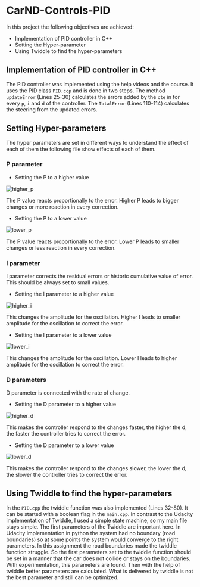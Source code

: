 # CarND-Controls-PID

In this project the following objectives are achieved:

- Implementation of PID controller in C++
- Setting the Hyper-parameter
- Using Twiddle to find the hyper-parameters

## Implementation of PID controller in C++

The PID controller was implemented using the help videos and the course. It uses the PID class `PID.ccp` and is done in two steps. The method `updateError` (Lines 25-30) calculates the errors added by the `cte` in for every `p`, `i` and `d` of the controller. The `TotalError` (Lines 110-114) calculates the steering from the updated errors.

## Setting Hyper-parameters

The hyper parameters are set in different ways to understand the effect of each of them the following file show effects of each of them.

### P parameter

- Setting the P to a higher value

![higher_p](images/p_100.gif)

The P value reacts proportionally to the error. Higher P leads to bigger changes or more reaction in every correction.

- Setting the P to a lower value

![lower_p](images/p_20.gif)

The P value reacts proportionally to the error. Lower P leads to smaller changes or less reaction in every correction.

### I parameter

I parameter corrects the residual errors or historic cumulative value of error. This should be always set to small values.

- Setting the I parameter to a higher value

![higher_i](images/i_0.01.gif)

This changes the amplitude for the oscillation. Higher I leads to smaller amplitude for the oscillation to correct the error.

- Setting the I parameter to a lower value

![lower_i](images/i_0.001.gif)

This changes the amplitude for the oscillation. Lower I leads to higher amplitude for the oscillation to correct the error.

### D parameters

D parameter is connected with the rate of change.

- Setting the D parameter to a higher value

![higher_d](images/d_100.gif)

This makes the controller respond to the changes faster, the higher the d, the faster the controller tries to correct the error.

- Setting the D parameter to a lower value

![lower_d](images/d_20.gif)

This makes the controller respond to the changes slower, the lower the d, the slower the controller tries to correct the error.

## Using Twiddle to find the hyper-parameters

In the `PID.cpp` the twiddle function was also implemented (Lines 32-80). It can be started with a boolean flag in the `main.cpp`. In contrast to the Udacity implementation of Twiddle, I used a simple state machine, so my main file stays simple. The first parameters of the Twiddle are important here. In Udacity implementation in python the system had no boundary (road boundaries) so at some points the system would converge to the right parameters. In this assignment the road boundaries made the twiddle function struggle. So the first parameters set to the twiddle function should be set in a manner that the car does not collide or stays on the boundaries. With experimentation, this parameters are found. Then with the help of twiddle better parameters are calculated. What is delivered by twiddle is not the best parameter and still can be optimized.